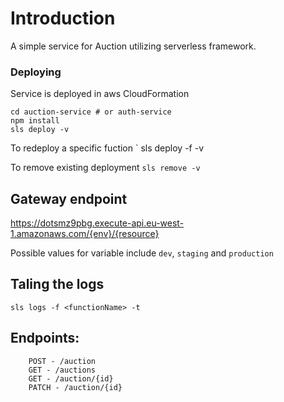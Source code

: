 # Introduction #

A simple service for Auction utilizing serverless framework.

### Deploying
Service is deployed in aws CloudFormation

```
cd auction-service # or auth-service
npm install
sls deploy -v
```

To redeploy a specific fuction ` sls deploy -f <function-name> -v

To remove existing deployment `sls remove -v`

## Gateway endpoint

https://dotsmz9pbg.execute-api.eu-west-1.amazonaws.com/{env}/{resource}

Possible values for <env> variable include `dev`, `staging` and `production`

## Taling the logs
`sls logs -f <functionName> -t`


## Endpoints:
```
    POST - /auction
    GET - /auctions
    GET - /auction/{id}
    PATCH - /auction/{id}
```
